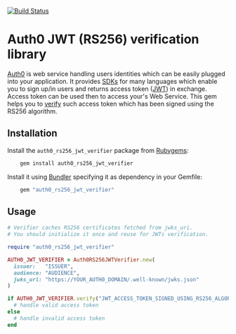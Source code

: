 [![Build Status](https://travis-ci.org/DroidsOnRoids/auth0_rs256_jwt_verifier.svg?branch=master)](https://travis-ci.org/DroidsOnRoids/auth0_rs256_jwt_verifier)

# Auth0 JWT (RS256) verification library 
[Auth0](https://auth0.com) is web service handling users identities which can be easily plugged
into your application. It provides [SDKs](https://auth0.com/docs) for many languages which enable you to sign up/in users
and returns access token ([JWT](https://jwt.io)) in exchange. Access token can be used then to access your's Web Service.
This gem helps you to [verify](https://auth0.com/docs/api-auth/tutorials/verify-access-token#verify-the-signature)
such access token which has been signed using the RS256 algorithm.

## Installation
Install the `auth0_rs256_jwt_verifier` package from [Rubygems](https://rubygems.org/gems/auth0_rs256_jwt_verifier):

```bash
    gem install auth0_rs256_jwt_verifier 
```

Install it using [Bundler](https://bundler.io/) specifying it as dependency in your Gemfile:

```ruby
    gem "auth0_rs256_jwt_verifier"
```

## Usage

```ruby
# Verifier caches RS256 certificates fetched from jwks_uri.
# You should initialize it once and reuse for JWTs verification.

require "auth0_rs256_jwt_verifier"

AUTH0_JWT_VERIFIER = Auth0RS256JWTVerifier.new(
  issuer:   "ISSUER",
  audience: "AUDIENCE",
  jwks_url: "https://YOUR_AUTH0_DOMAIN/.well-known/jwks.json"
)

if AUTH0_JWT_VERIFIER.verify("JWT_ACCESS_TOKEN_SIGNED_USING_RS256_ALGORITHM").valid?
  # handle valid access token
else
  # handle invalid access token
end
```
